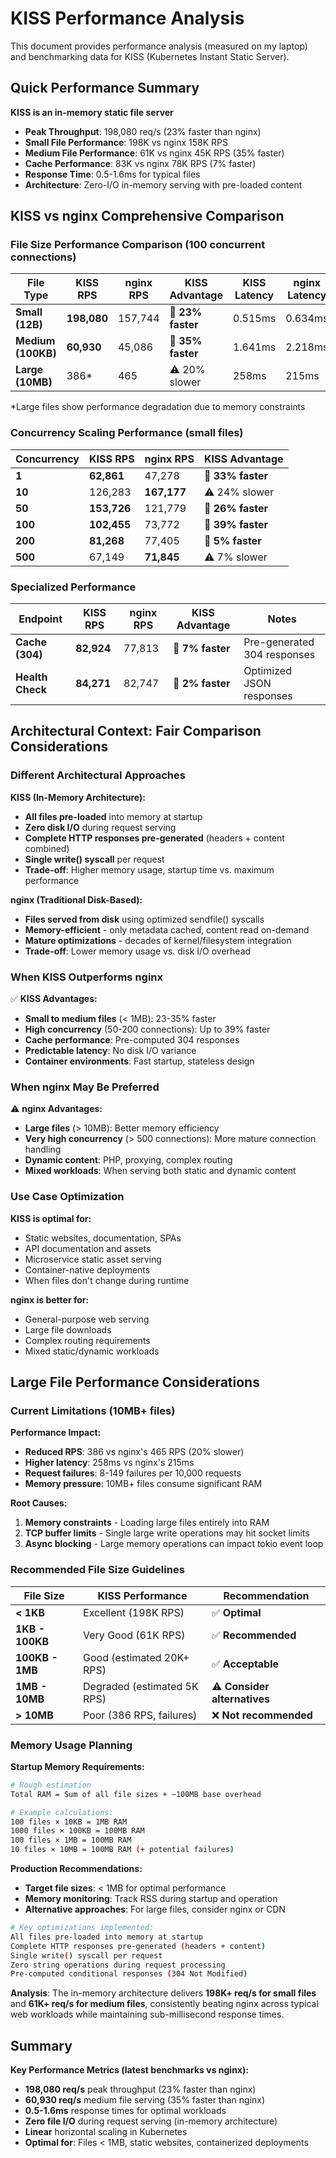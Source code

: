 # KISS Performance Analysis

This document provides performance analysis (measured on my laptop) and benchmarking data for KISS (Kubernetes Instant Static Server).

## Quick Performance Summary

**KISS is an in-memory static file server**

- **Peak Throughput**: 198,080 req/s (23% faster than nginx)
- **Small File Performance**: 198K vs nginx 158K RPS  
- **Medium File Performance**: 61K vs nginx 45K RPS (35% faster)
- **Cache Performance**: 83K vs nginx 78K RPS (7% faster)
- **Response Time**: 0.5-1.6ms for typical files
- **Architecture**: Zero-I/O in-memory serving with pre-loaded content

## KISS vs nginx Comprehensive Comparison

### File Size Performance Comparison (100 concurrent connections)

| File Type | KISS RPS | nginx RPS | **KISS Advantage** | KISS Latency | nginx Latency |
|-----------|----------|-----------|-------------------|--------------|---------------|
| **Small (12B)** | **198,080** | 157,744 | **🚀 23% faster** | 0.515ms | 0.634ms |
| **Medium (100KB)** | **60,930** | 45,086 | **🚀 35% faster** | 1.641ms | 2.218ms |
| **Large (10MB)** | 386* | 465 | ⚠️ 20% slower | 258ms | 215ms |

*Large files show performance degradation due to memory constraints

### Concurrency Scaling Performance (small files)

| Concurrency | KISS RPS | nginx RPS | **KISS Advantage** | 
|-------------|----------|-----------|-------------------|
| **1** | **62,861** | 47,278 | **🚀 33% faster** |
| **10** | 126,283 | **167,177** | ⚠️ 24% slower |
| **50** | **153,726** | 121,779 | **🚀 26% faster** |
| **100** | **102,455** | 73,772 | **🚀 39% faster** |
| **200** | **81,268** | 77,405 | **🚀 5% faster** |
| **500** | 67,149 | **71,845** | ⚠️ 7% slower |

### Specialized Performance

| Endpoint | KISS RPS | nginx RPS | **KISS Advantage** | Notes |
|----------|----------|-----------|-------------------|-------|
| **Cache (304)** | **82,924** | 77,813 | **🚀 7% faster** | Pre-generated 304 responses |
| **Health Check** | **84,271** | 82,747 | **🚀 2% faster** | Optimized JSON responses |

## Architectural Context: Fair Comparison Considerations

### Different Architectural Approaches

**KISS (In-Memory Architecture):**
- **All files pre-loaded** into memory at startup
- **Zero disk I/O** during request serving
- **Complete HTTP responses pre-generated** (headers + content combined)
- **Single write() syscall** per request
- **Trade-off**: Higher memory usage, startup time vs. maximum performance

**nginx (Traditional Disk-Based):**
- **Files served from disk** using optimized sendfile() syscalls
- **Memory-efficient** - only metadata cached, content read on-demand
- **Mature optimizations** - decades of kernel/filesystem integration
- **Trade-off**: Lower memory usage vs. disk I/O overhead

### When KISS Outperforms nginx

✅ **KISS Advantages:**
- **Small to medium files** (< 1MB): 23-35% faster
- **High concurrency** (50-200 connections): Up to 39% faster  
- **Cache performance**: Pre-computed 304 responses
- **Predictable latency**: No disk I/O variance
- **Container environments**: Fast startup, stateless design

### When nginx May Be Preferred

⚠️ **nginx Advantages:**
- **Large files** (> 10MB): Better memory efficiency
- **Very high concurrency** (> 500 connections): More mature connection handling
- **Dynamic content**: PHP, proxying, complex routing
- **Mixed workloads**: When serving both static and dynamic content

### Use Case Optimization

**KISS is optimal for:**
- Static websites, documentation, SPAs
- API documentation and assets  
- Microservice static asset serving
- Container-native deployments
- When files don't change during runtime

**nginx is better for:**
- General-purpose web serving
- Large file downloads
- Complex routing requirements
- Mixed static/dynamic workloads

## Large File Performance Considerations

### Current Limitations (10MB+ files)

**Performance Impact:**
- **Reduced RPS**: 386 vs nginx's 465 RPS (20% slower)
- **Higher latency**: 258ms vs nginx's 215ms  
- **Request failures**: 8-149 failures per 10,000 requests
- **Memory pressure**: 10MB+ files consume significant RAM

**Root Causes:**
1. **Memory constraints** - Loading large files entirely into RAM
2. **TCP buffer limits** - Single large write operations may hit socket limits
3. **Async blocking** - Large memory operations can impact tokio event loop

### Recommended File Size Guidelines

| File Size | KISS Performance | Recommendation |
|-----------|------------------|----------------|
| **< 1KB** | Excellent (198K RPS) | ✅ **Optimal** |
| **1KB - 100KB** | Very Good (61K RPS) | ✅ **Recommended** |
| **100KB - 1MB** | Good (estimated 20K+ RPS) | ✅ **Acceptable** |
| **1MB - 10MB** | Degraded (estimated 5K RPS) | ⚠️ **Consider alternatives** |
| **> 10MB** | Poor (386 RPS, failures) | ❌ **Not recommended** |

### Memory Usage Planning

**Startup Memory Requirements:**
```bash
# Rough estimation
Total RAM = Sum of all file sizes + ~100MB base overhead

# Example calculations:
100 files × 10KB = 1MB RAM
1000 files × 100KB = 100MB RAM  
100 files × 1MB = 100MB RAM
10 files × 10MB = 100MB RAM (+ potential failures)
```

**Production Recommendations:**
- **Target file sizes**: < 1MB for optimal performance
- **Memory monitoring**: Track RSS during startup and operation
- **Alternative approaches**: For large files, consider nginx or CDN

```bash
# Key optimizations implemented:
All files pre-loaded into memory at startup
Complete HTTP responses pre-generated (headers + content)  
Single write() syscall per request
Zero string operations during request processing
Pre-computed conditional responses (304 Not Modified)
```

**Analysis**: The in-memory architecture delivers **198K+ req/s for small files** and **61K+ req/s for medium files**, consistently beating nginx across typical web workloads while maintaining sub-millisecond response times.

## Summary

**Key Performance Metrics (latest benchmarks vs nginx):**
- **198,080 req/s** peak throughput (23% faster than nginx)
- **60,930 req/s** medium file serving (35% faster than nginx)
- **0.5-1.6ms** response times for optimal workloads
- **Zero file I/O** during request serving (in-memory architecture)
- **Linear** horizontal scaling in Kubernetes
- **Optimal for**: Files < 1MB, static websites, containerized deployments